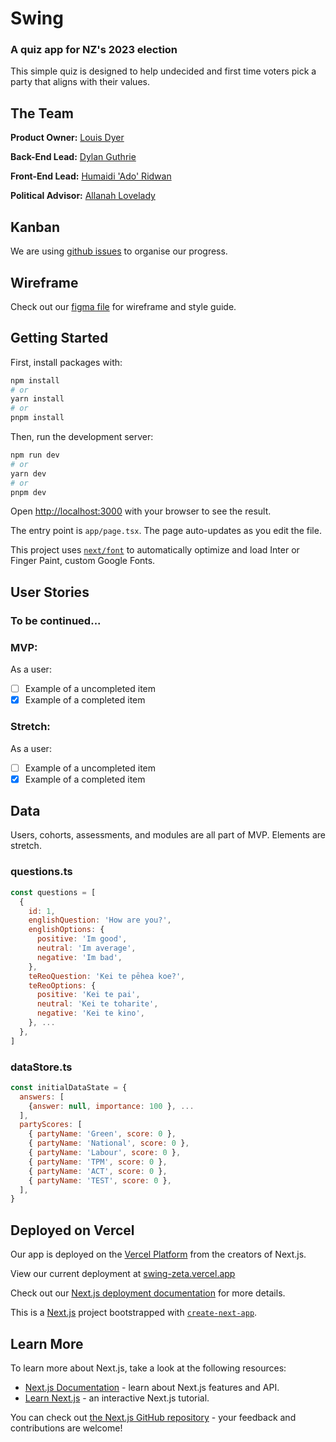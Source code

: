 # Swing

### A quiz app for NZ's 2023 election

This simple quiz is designed to help undecided and first time voters pick a party that aligns with their values.

## The Team

**Product Owner:** [Louis Dyer](https://github.com/doilyuser)

**Back-End Lead:** [Dylan Guthrie](https://github.com/dylan-guthrie-wickens)

**Front-End Lead:** [Humaidi 'Ado' Ridwan](https://github.com/humaidiar)

**Political Advisor:** [Allanah Lovelady](https://www.linkedin.com/in/allanah-lovelady-2a41b982/)

## Kanban

We are using [github issues](https://github.com/users/doilyuser/projects/2/views/1) to organise our progress.

## Wireframe

Check out our [figma file](https://www.figma.com/file/Ap0dsrGrX9mrzfgmbcYEE3/Swing?type=design&node-id=1%3A500&mode=design&t=l7MoB8IXXWMXAS0r-1) for wireframe and style guide.

## Getting Started

First, install packages with:

```bash
npm install
# or
yarn install
# or
pnpm install
```

Then, run the development server:

```bash
npm run dev
# or
yarn dev
# or
pnpm dev
```

Open [http://localhost:3000](http://localhost:3000) with your browser to see the result.

The entry point is `app/page.tsx`. The page auto-updates as you edit the file.

This project uses [`next/font`](https://nextjs.org/docs/basic-features/font-optimization) to automatically optimize and load Inter or Finger Paint, custom Google Fonts.

## User Stories

### To be continued...

### MVP:

As a user:

- [ ] Example of a uncompleted item
- [x] Example of a completed item

### Stretch:

As a user:

- [ ] Example of a uncompleted item
- [x] Example of a completed item

## Data

Users, cohorts, assessments, and modules are all part of MVP. Elements are stretch.

### questions.ts

```js
const questions = [
  {
    id: 1,
    englishQuestion: 'How are you?',
    englishOptions: {
      positive: 'Im good',
      neutral: 'Im average',
      negative: 'Im bad',
    },
    teReoQuestion: 'Kei te pēhea koe?',
    teReoOptions: {
      positive: 'Kei te pai',
      neutral: 'Kei te toharite',
      negative: 'Kei te kino',
    }, ...
  },
]
```

### dataStore.ts

```js
const initialDataState = {
  answers: [
    {answer: null, importance: 100 }, ...
  ],
  partyScores: [
    { partyName: 'Green', score: 0 },
    { partyName: 'National', score: 0 },
    { partyName: 'Labour', score: 0 },
    { partyName: 'TPM', score: 0 },
    { partyName: 'ACT', score: 0 },
    { partyName: 'TEST', score: 0 },
  ],
}
```

## Deployed on Vercel

Our app is deployed on the [Vercel Platform](https://vercel.com/new?utm_medium=default-template&filter=next.js&utm_source=create-next-app&utm_campaign=create-next-app-readme) from the creators of Next.js.

View our current deployment at [swing-zeta.vercel.app](https://swing-zeta.vercel.app/)

Check out our [Next.js deployment documentation](https://nextjs.org/docs/deployment) for more details.

This is a [Next.js](https://nextjs.org/) project bootstrapped with [`create-next-app`](https://github.com/vercel/next.js/tree/canary/packages/create-next-app).

## Learn More

To learn more about Next.js, take a look at the following resources:

- [Next.js Documentation](https://nextjs.org/docs) - learn about Next.js features and API.
- [Learn Next.js](https://nextjs.org/learn) - an interactive Next.js tutorial.

You can check out [the Next.js GitHub repository](https://github.com/vercel/next.js/) - your feedback and contributions are welcome!
